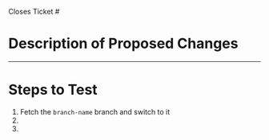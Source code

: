 Closes Ticket #


# Description of Proposed Changes

---


# Steps to Test

1. Fetch the `branch-name` branch and switch to it
2.
3.

